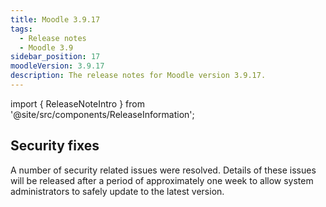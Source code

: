 ```yaml
---
title: Moodle 3.9.17
tags:
  - Release notes
  - Moodle 3.9
sidebar_position: 17
moodleVersion: 3.9.17
description: The release notes for Moodle version 3.9.17.
---
```


import { ReleaseNoteIntro } from '@site/src/components/ReleaseInformation';

<ReleaseNoteIntro releaseName={frontMatter.moodleVersion} />

## Security fixes

A number of security related issues were resolved. Details of these issues will be released after a period of approximately one week to allow system administrators to safely update to the latest version.
